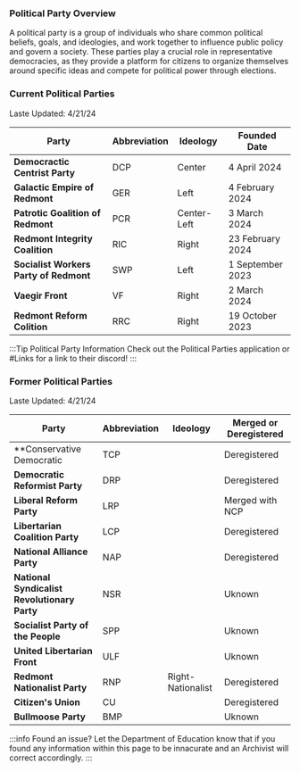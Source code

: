 ### Political Party Overview

A political party is a group of individuals who share common political beliefs, goals, and ideologies, and work together to influence public policy and govern a society. These parties play a crucial role in representative democracies, as they provide a platform for citizens to organize themselves around specific ideas and compete for political power through elections.


### Current Political Parties
Laste Updated: 4/21/24

| **Party**                              | **Abbreviation**               | **Ideology**                   | **Founded Date**               |
|----------------------------------------|--------------------------------|--------------------------------|--------------------------------|
| **Democractic Centrist Party**         | DCP                            | Center                         | 4 April 2024                   |
| **Galactic Empire of Redmont**         | GER                            | Left                           | 4 February 2024                |
| **Patrotic Goalition of Redmont**      | PCR                            | Center-Left                    | 3 March 2024                   |
| **Redmont Integrity Coalition**        | RIC                            | Right                          | 23 February 2024               |
| **Socialist Workers Party of Redmont** | SWP                            | Left                           | 1 September 2023               |
| **Vaegir Front**                       | VF                             | Right                          | 2 March 2024                   |
| **Redmont Reform Colition**            | RRC                            | Right                          | 19 October 2023                |

:::Tip Political Party Information
Check out the Political Parties application or #Links for a link to their discord!
:::

### Former Political Parties
Laste Updated: 4/21/24

| **Party**                                     | **Abbreviation**               | **Ideology**                   | **Merged or Deregistered**     |
|-----------------------------------------------|--------------------------------|--------------------------------|--------------------------------|
| **Conservative Democratic                     | TCP                            |                                | Deregistered                   |
| **Democratic Reformist Party**                | DRP                            |                                | Deregistered                   |
| **Liberal Reform Party**                      | LRP                            |                                | Merged with NCP                |
| **Libertarian Coalition Party**               | LCP                            |                                | Deregistered                   |
| **National Alliance Party**                   | NAP                            |                                | Deregistered                   |            
| **National Syndicalist Revolutionary Party**  | NSR                            |                                | Uknown                         |
| **Socialist Party of the People**             | SPP                            |                                | Uknown                         |
| **United Libertarian Front**                  | ULF                            |                                | Uknown                         |
| **Redmont Nationalist Party**                 | RNP                            |  Right-Nationalist             | Deregistered                   |
| **Citizen's Union**                           | CU                             |                                | Deregistered                   |
| **Bullmoose Party**                           | BMP                            |                                | Uknown                         |

:::info Found an issue?
Let the Department of Education know that if you found any information within this page to be innacurate and an Archivist will correct accordingly.
:::
